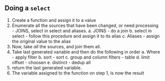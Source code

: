 ## Doing a `select`

1. Create a function and assign it to a value
2. Enumerate all the sources that have been changed, or need processing - JOINS, select in select and aliases.
  a. JOINS - do a join
  b. select in select - follow this procedure and assign it to its alias
  c. Aliases - assign the original value to the alias
3. Now, take _all_ the sources, and join them all. 
4. Take last generated variable and then do the following in order
  a. Where - apply filter
  b. sort - sort
  c. group and column filters - table
  d. limit offset - choosen
  e. distinct - dedup all
5. return the last generated variable.
6. The variable assigned to the function on step 1, is now the result